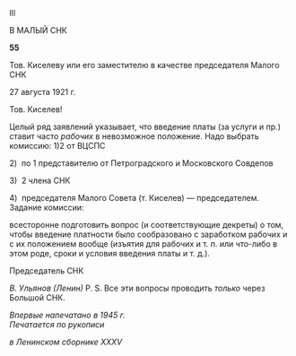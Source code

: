 Ill

  

В МАЛЫЙ СНК

  

**55**

  

Тов. Киселеву или его заместителю в качестве председателя Малого СНК

27 августа 1921 г.

Тов. Киселев!

Целый ряд заявлений указывает, что введение платы (за услуги и пр.) ставит часто _рабочих_ в невозможное положение. Надо выбрать комиссию: 1)2 от ВЦСПС

2)  по 1 представителю от Петроградского и Московского Совдепов

3)  2 члена СНК

4)  председателя Малого Совета (т. Киселев) — председателем.  
Задание комиссии:

всесторонне подготовить вопрос (и соответствующие декреты) о том, чтобы введе­ние платности было сообразовано с заработком рабочих и с их положением вообще (изъятия для рабочих и т. п. или что-либо в этом роде, сроки и условия введения платы и т. д.).

Председатель СНК

_В. Ульянов (Ленин)_ P. S. Все эти вопросы проводить _только_ через Большой СНК.

_Впервые напечатано в 1945 г.                                                             Печатается по рукописи_

_в Ленинском сборнике_ _XXXV_